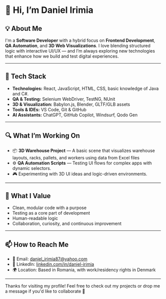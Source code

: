 # 👋 Hi, I’m Daniel Irimia

## 💡 About Me  
I'm a **Software Developer** with a hybrid focus on **Frontend Development**, **QA Automation**, and **3D Web Visualizations**. I love blending structured logic with interactive UI/UX — and I’m always exploring new technologies that enhance how we build and test digital experiences.

---

## 🧰 Tech Stack

- **Technologies:** React, JavaScript, HTML, CSS, basic knowledge of Java and C#. 
- **QA & Testing:** Selenium WebDriver, TestNG, NUnit  
- **3D & Visualization:** Babylon.js, Blender, GLTF/GLB assets  
- **Tools & IDEs:** VS Code, Git & GitHub  
- **AI Assistants:** ChatGPT, GitHub Copilot, Windsurf, Qodo Gen

---

## 🔍 What I’m Working On

- 📦 **3D Warehouse Project** — A basic scene that visualizes warehouse layouts, racks, pallets, and workers using data from Excel files  
- ⚙️ **QA Automation Scripts** — Testing UI flows for complex apps with dynamic selectors.  
- 🎮 Experimenting with 3D UI ideas and logic-driven environments.

---

## 🎯 What I Value

- Clean, modular code with a purpose  
- Testing as a core part of development  
- Human-readable logic  
- Collaboration, curiosity, and continuous improvement  

---

## 📫 How to Reach Me

- 📩 Email: [daniel_irimia87@yahoo.com](daniel_irimia87@yahoo.com) 
- 💼 LinkedIn: [linkedin.com/in/daniel-irimia](https://www.linkedin.com/in/irimia-daniel/)
- 🌍 Location: Based in Romania, with work/residency rights in Denmark

---

Thanks for visiting my profile! Feel free to check out my projects or drop me a message if you'd like to collaborate 🤝

